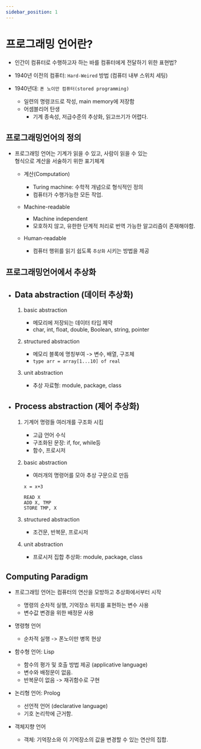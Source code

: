 ```yaml
---
sidebar_position: 1
---
```


# 프로그래밍 언어란?

- 인간이 컴퓨터로 수행하고자 하는 바를 컴퓨터에게 전달하기 위한 표현법?

- 1940년 이전의 컴퓨터: `Hard-Weired` 방법 (컴퓨터 내부 스위치 세팅)

- 1940년대: `폰 노이만 컴퓨터(stored programming)`
  - 일련의 명령코드로 작성, main memory에 저장함
  - 어셈블리어 탄생
    - 기계 종속성, 저급수준의 추상화, 읽고쓰기가 어렵다.

## 프로그래밍언어의 정의

- 프로그래밍 언어는 기계가 읽을 수 있고, 사람이 읽을 수 있는  
  형식으로 계산을 서술하기 위한 표기체계

  - 계산(Computation)

    - Turing machine: 수학적 개념으로 형식적인 정의
    - 컴퓨터가 수행가능한 모든 작업.

  - Machine-readable

    - Machine independent
    - 모호하지 않고, 유한한 단계적 처리로 번역 가능한 알고리즘이 존재해야함.

  - Human-readable
    - 컴퓨터 행위를 읽기 쉽도록 `추상화` 시키는 방법을 제공

## 프로그래밍언어에서 추상화

- ## Data abstraction (데이터 추상화)

  1. basic abstraction

     - 메모리에 저장되는 데이터 타입 제약
     - char, int, float, double, Boolean, string, pointer

  2. structured abstraction

     - 메모리 블록에 명칭부여 -> 변수, 배열, 구조체
     - `type arr = array[1...10] of real`

  3. unit abstraction

     - 추상 자료형: module, package, class

- ## Process abstraction (제어 추상화)

  1. 기계어 명령들 여러개를 구조화 시킴

     - 고급 언어 수식
     - 구조화된 문장: if, for, while등
     - 함수, 프로시저

  2. basic abstraction

     - 여러개의 명령어를 모아 추상 구문으로 만듬

     ```
     x = x+3

     READ X
     ADD X, TMP
     STORE TMP, X
     ```

  3. structured abstraction

     - 조건문, 반복문, 프로시저

  4. unit abstraction
     - 프로시저 집합 추상화: module, package, class

## Computing Paradigm

- 프로그래밍 언어는 컴퓨터의 연산을 모방하고 추상화에서부터 시작

  - 명령의 순차적 실행, 기억장소 위치를 표현하는 변수 사용
  - 변수값 변경을 위한 배정문 사용

- 명령형 언어

  - 순차적 실행 -> 폰노이만 병목 현상

- 함수형 언어: Lisp

  - 함수의 평가 및 호출 방법 제공 (applicative language)
  - 변수와 배정문이 없음.
  - 반복문이 없음 -> 재귀함수로 구현

- 논리형 언어: Prolog

  - 선언적 언어 (declarative language)
  - 기호 논리학에 근거함.

- 객체지향 언어
  - 객체: 기억장소와 이 기억장소의 값을 변경할 수 있는 연산의 집합.
